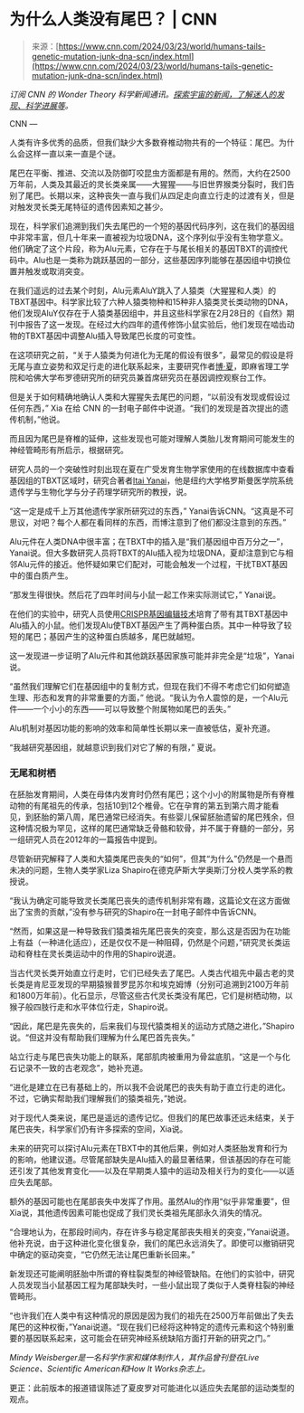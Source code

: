 <!--yml

category: 未分类

date: 2024-05-29 12:38:26

-->

# 为什么人类没有尾巴？ | CNN

> 来源：[https://www.cnn.com/2024/03/23/world/humans-tails-genetic-mutation-junk-dna-scn/index.html](https://www.cnn.com/2024/03/23/world/humans-tails-genetic-mutation-junk-dna-scn/index.html)

*订阅 CNN 的 Wonder Theory 科学新闻通讯。*[*探索宇宙的新闻，了解迷人的发现、科学进展等*](https://www.cnn.com/newsletters/wonder-theory?source=nl-acq_article)*。*

CNN —

人类有许多优秀的品质，但我们缺少大多数脊椎动物共有的一个特征：尾巴。为什么会这样一直以来一直是个谜。

尾巴在平衡、推进、交流以及防御叮咬昆虫方面都是有用的。然而，大约在2500万年前，人类及其最近的灵长类亲属——大猩猩——与旧世界猴类分裂时，我们告别了尾巴。长期以来，这种丧失一直与我们从四足走向直立行走的过渡有关，但是对触发灵长类无尾特征的遗传因素知之甚少。

现在，科学家们追溯到我们失去尾巴的一个短的基因代码序列，这在我们的基因组中非常丰富，但几十年来一直被视为垃圾DNA，这个序列似乎没有生物学意义。他们确定了这个片段，称为Alu元素，它存在于与尾长相关的基因TBXT的调控代码中。Alu也是一类称为跳跃基因的一部分，这些基因序列能够在基因组中切换位置并触发或取消突变。

在我们遥远的过去某个时刻，Alu元素AluY跳入了人猿类（大猩猩和人类）的TBXT基因中。科学家比较了六种人猿类物种和15种非人猿类灵长类动物的DNA，他们发现AluY仅存在于人猿类基因组中，并且这些科学家在2月28日的《自然》期刊中报告了这一发现。在经过大约四年的遗传修饰小鼠实验后，他们发现在啮齿动物的TBXT基因中调整Alu插入导致尾巴长度的可变性。

在这项研究之前，“关于人猿类为何进化为无尾的假设有很多”，最常见的假设是将无尾与直立姿势和双足行走的进化联系起来，主要研究作者[博·夏](https://scholar.harvard.edu/boxia/home)，即麻省理工学院和哈佛大学布罗德研究所的研究员兼首席研究员在基因调控观察台工作。

但是关于如何精确地确认人类和大猩猩失去尾巴的问题，“以前没有发现或假设过任何东西，” Xia 在给 CNN 的一封电子邮件中说道。“我们的发现是首次提出的遗传机制，”他说。

而且因为尾巴是脊椎的延伸，这些发现也可能对理解人类胎儿发育期间可能发生的神经管畸形有所启示，根据研究。

研究人员的一个突破性时刻出现在夏在广受发育生物学家使用的在线数据库中查看基因组的TBXT区域时，研究合著者[Itai Yanai](https://med.nyu.edu/faculty/itai-yanai)，他是纽约大学格罗斯曼医学院系统遗传学与生物化学与分子药理学研究所的教授，说。

“这一定是成千上万其他遗传学家所研究过的东西，” Yanai告诉CNN。“这真是不可思议，对吧？每个人都在看同样的东西，而博注意到了他们都没注意到的东西。”

Alu元件在人类DNA中很丰富；在TBXT中的插入是“我们基因组中百万分之一”，Yanai说。但大多数研究人员将TBXT的Alu插入视为垃圾DNA，夏却注意到它与相邻Alu元件的接近。他怀疑如果它们配对，可能会触发一个过程，干扰TBXT基因中的蛋白质产生。

“那发生得很快。然后花了四年时间与小鼠一起工作来实际测试它，” Yanai说。

在他们的实验中，研究人员使用[CRISPR基因编辑技术](https://www.cnn.com/2023/03/09/health/genome-editing-crispr-whats-next-scn/index.html)培育了带有其TBXT基因中Alu插入的小鼠。他们发现Alu使TBXT基因产生了两种蛋白质。其中一种导致了较短的尾巴；基因产生的这种蛋白质越多，尾巴就越短。

这一发现进一步证明了Alu元件和其他跳跃基因家族可能并非完全是“垃圾”，Yanai说。

“虽然我们理解它们在基因组中的复制方式，但现在我们不得不考虑它们如何塑造生理、形态和发育的非常重要的方面，” 他说。“我认为令人震惊的是，一个Alu元件——一个小小的东西——可以导致整个附属物如尾巴的丢失。”

Alu机制对基因功能的影响的效率和简单性长期以来一直被低估，夏补充道。

“我越研究基因组，就越意识到我们对它了解的有限，” 夏说。

### 无尾和树栖

在胚胎发育期间，人类在母体内发育时仍然有尾巴；这个小小的附属物是所有脊椎动物的有尾祖先的传承，包括10到12个椎骨。它在孕育的第五到第六周才能看见，到胚胎的第八周，尾巴通常已经消失。有些婴儿保留胚胎遗留的尾巴残余，但这种情况极为罕见，这样的尾巴通常缺乏骨骼和软骨，并不属于脊髓的一部分，另一组研究人员在2012年的一篇报告中提到。

尽管新研究解释了人类和大猿类尾巴丧失的“如何”，但其“为什么”仍然是一个悬而未决的问题，生物人类学家Liza Shapiro在德克萨斯大学奥斯汀分校人类学系的教授说。

“我认为确定可能导致灵长类尾巴丧失的遗传机制非常有趣，这篇论文在这方面做出了宝贵的贡献，”没有参与研究的Shapiro在一封电子邮件中告诉CNN。

“然而，如果这是一种导致我们猿类祖先尾巴丧失的突变，那么这是否因为在功能上有益（一种进化适应），还是仅仅不是一种阻碍，仍然是个问题，”研究灵长类运动和脊柱在灵长类运动中的作用的Shapiro说道。

当古代灵长类开始直立行走时，它们已经失去了尾巴。人类古代祖先中最古老的灵长类是肯尼亚发现的早期猿猴普罗昆苏尔和埃克姆博（分别可追溯到2100万年前和1800万年前）。化石显示，尽管这些古代灵长类没有尾巴，它们是树栖动物，以猴子般四肢行走和水平体位行走，Shapiro说。

“因此，尾巴是先丧失的，后来我们与现代猿类相关的运动方式随之进化，”Shapiro说。“但这并没有帮助我们理解为什么尾巴首先丧失。”

站立行走与尾巴丧失功能上的联系，尾部肌肉被重用为骨盆底肌，“这是一个与化石记录不一致的古老观念”，她补充道。

“进化是建立在已有基础上的，所以我不会说尾巴的丧失有助于直立行走的进化。不过，它确实帮助我们理解我们的猿类祖先，”她说。

对于现代人类来说，尾巴是遥远的遗传记忆。但我们的尾巴故事还远未结束，关于尾巴丧失，科学家们仍有许多探索的空间，Xia说。

未来的研究可以探讨Alu元素在TBXT中的其他后果，例如对人类胚胎发育和行为的影响，他建议道。尽管尾部缺失是Alu插入的最显著结果，但该基因的存在可能还引发了其他发育变化——以及在早期类人猿中的运动及相关行为的变化——以适应失去尾部。

额外的基因可能也在尾部丧失中发挥了作用。虽然Alu的作用“似乎非常重要”，但Xia说，其他遗传因素可能也促成了我们灵长类祖先尾部永久消失的情况。

“合理地认为，在那段时间内，存在许多与稳定尾部丧失相关的突变，”Yanai说道。他补充说，由于这种进化变化很复杂，我们的尾巴永远消失了。即使可以撤销研究中确定的驱动突变，“它仍然无法让尾巴重新长回来。”

新发现还可能阐明胚胎中所谓的脊柱裂类型的神经管缺陷。在他们的实验中，研究人员发现当小鼠基因工程为尾部缺失时，一些小鼠出现了类似于人类脊柱裂的神经管畸形。

“也许我们在人类中有这种情况的原因是因为我们的祖先在2500万年前做出了失去尾巴的这种权衡，”Yanai说道。“现在我们已经将这种特定的遗传元素和这个特别重要的基因联系起来，这可能会在研究神经系统缺陷方面打开新的研究之门。”

*Mindy Weisberger是一名科学作家和媒体制作人，其作品曾刊登在Live Science、Scientific American和How It Works杂志上。*

更正：此前版本的报道错误陈述了夏皮罗对可能进化以适应失去尾部的运动类型的观点。
